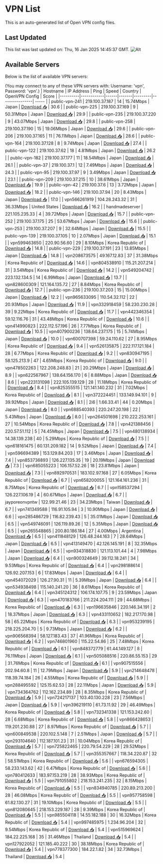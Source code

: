 # VPN List

This is an auto-generated list of Open VPN config files.

## Last Updated

This list was last updated on: Thu, 16 Jan 2025 14:45:37 GMT.
![Alt](https://repobeats.axiom.co/api/embed/186b98318ef1479477931607c1ad7d823f12451f.svg "Repobeats analytics image")

## Available Servers

Below is the list of available VPN servers:

(You may connect to any of these VPN servers with: Username: 'vpn', Password: 'vpn'.)
| Hostname | IP Address | Ping | Speed | Country | OpenVPN Config | Score |
|----------|------------|------|-------|---------|----------------| ----- |
| public-vpn-241 | 219.100.37.187 | 14 | 15.74Mbps | Japan | [Download 📥](./configs/server_0_JP.ovpn) | 30.6 |
| public-vpn-225 | 219.100.37.169 | 9 | 50.31Mbps | Japan | [Download 📥](./configs/server_1_JP.ovpn) | 29.9 |
| public-vpn-235 | 219.100.37.220 | 9 | 43.07Mbps | Japan | [Download 📥](./configs/server_2_JP.ovpn) | 29.8 |
| public-vpn-258 | 219.100.37.190 | 15 | 19.06Mbps | Japan | [Download 📥](./configs/server_3_JP.ovpn) | 29.6 |
| public-vpn-206 | 219.100.37.165 | 11 | 76.11Mbps | Japan | [Download 📥](./configs/server_4_JP.ovpn) | 28.6 |
| public-vpn-164 | 219.100.37.128 | 8 | 9.74Mbps | Japan | [Download 📥](./configs/server_5_JP.ovpn) | 27.4 |
| public-vpn-122 | 219.100.37.62 | 18 | 4.81Mbps | Japan | [Download 📥](./configs/server_6_JP.ovpn) | 26.2 |
| public-vpn-182 | 219.100.37.177 | 11 | 18.54Mbps | Japan | [Download 📥](./configs/server_7_JP.ovpn) | 26.1 |
| public-vpn-37 | 219.100.37.1 | 12 | 7.49Mbps | Japan | [Download 📥](./configs/server_8_JP.ovpn) | 24.3 |
| public-vpn-95 | 219.100.37.97 | 9 | 3.49Mbps | Japan | [Download 📥](./configs/server_9_JP.ovpn) | 23.1 |
| public-vpn-209 | 219.100.37.215 | 10 | 38.61Mbps | Japan | [Download 📥](./configs/server_10_JP.ovpn) | 19.9 |
| public-vpn-42 | 219.100.37.6 | 13 | 3.72Mbps | Japan | [Download 📥](./configs/server_11_JP.ovpn) | 18.2 |
| public-vpn-146 | 219.100.37.94 | 20 | 8.43Mbps | Japan | [Download 📥](./configs/server_12_JP.ovpn) | 17.0 |
| vpn566261919 | 104.28.243.32 | 31 | 36.33Mbps | United States | [Download 📥](./configs/server_13_US.ovpn) | 16.2 |
| handmadeserver | 221.105.235.33 | 4 | 39.72Mbps | Japan | [Download 📥](./configs/server_14_JP.ovpn) | 15.7 |
| public-vpn-252 | 219.100.37.175 | 25 | 53.67Mbps | Japan | [Download 📥](./configs/server_15_JP.ovpn) | 15.6 |
| public-vpn-253 | 219.100.37.207 | 9 | 32.64Mbps | Japan | [Download 📥](./configs/server_16_JP.ovpn) | 15.5 |
| public-vpn-139 | 219.100.37.105 | 10 | 2.07Mbps | Japan | [Download 📥](./configs/server_17_JP.ovpn) | 15.1 |
| vpn599463650 | 220.90.56.60 | 29 | 8.10Mbps | Korea Republic of | [Download 📥](./configs/server_18_KR.ovpn) | 14.8 |
| public-vpn-229 | 219.100.37.191 | 23 | 13.85Mbps | Japan | [Download 📥](./configs/server_19_JP.ovpn) | 14.8 |
| vpn208673575 | 49.167.12.83 | 37 | 31.38Mbps | Korea Republic of | [Download 📥](./configs/server_20_KR.ovpn) | 14.6 |
| vpn804538910 | 115.21.207.214 | 31 | 3.54Mbps | Korea Republic of | [Download 📥](./configs/server_21_KR.ovpn) | 14.2 |
| vpn549204742 | 223.132.134.5 | 14 | 6.99Mbps | Japan | [Download 📥](./configs/server_22_JP.ovpn) | 13.7 |
| vpn828600309 | 121.164.135.72 | 27 | 8.84Mbps | Korea Republic of | [Download 📥](./configs/server_23_KR.ovpn) | 12.7 |
| public-vpn-236 | 219.100.37.203 | 15 | 15.00Mbps | Japan | [Download 📥](./configs/server_24_JP.ovpn) | 12.2 |
| vpn965633095 | 110.54.32.112 | 22 | 20.93Mbps | Japan | [Download 📥](./configs/server_25_JP.ovpn) | 11.9 |
| vpn332918459 | 58.230.230.28 | 39 | 9.22Mbps | Korea Republic of | [Download 📥](./configs/server_26_KR.ovpn) | 11.7 |
| vpn442346354 | 59.12.116.76 | 31 | 43.48Mbps | Korea Republic of | [Download 📥](./configs/server_27_KR.ovpn) | 10.6 |
| vpn414990823 | 222.112.57.196 | 26 | 7.77Mbps | Korea Republic of | [Download 📥](./configs/server_28_KR.ovpn) | 10.5 |
| vpn407900236 | 138.64.237.175 | 15 | 5.74Mbps | Japan | [Download 📥](./configs/server_29_JP.ovpn) | 10.0 |
| vpn600707398 | 59.24.110.62 | 27 | 8.95Mbps | Korea Republic of | [Download 📥](./configs/server_30_KR.ovpn) | 9.4 |
| vpn526135875 | 222.117.121.184 | 28 | 6.77Mbps | Korea Republic of | [Download 📥](./configs/server_31_KR.ovpn) | 9.2 |
| vpn830947195 | 58.125.213.9 | 47 | 4.65Mbps | Korea Republic of | [Download 📥](./configs/server_32_KR.ovpn) | 9.0 |
| vpn478502263 | 122.208.248.83 | 21 | 20.29Mbps | Japan | [Download 📥](./configs/server_33_JP.ovpn) | 8.9 |
| vpn622567967 | 138.64.156.170 | 6 | 8.88Mbps | Japan | [Download 📥](./configs/server_34_JP.ovpn) | 8.6 |
| vpn223131098 | 222.105.139.129 | 28 | 11.18Mbps | Korea Republic of | [Download 📥](./configs/server_35_KR.ovpn) | 8.4 |
| vpn825355515 | 121.141.140.232 | 31 | 7.02Mbps | Korea Republic of | [Download 📥](./configs/server_36_KR.ovpn) | 8.1 |
| vpn372224451 | 133.149.94.101 | 9 | 39.92Mbps | Japan | [Download 📥](./configs/server_37_JP.ovpn) | 8.1 |
| 2i6 | 1.66.33.41 | 44 | 0.20Mbps | Japan | [Download 📥](./configs/server_38_JP.ovpn) | 8.0 |
| vpn688540393 | 220.247.20.198 | 22 | 5.43Mbps | Japan | [Download 📥](./configs/server_39_JP.ovpn) | 8.0 |
| vpn264501698 | 210.222.253.161 | 27 | 10.54Mbps | Korea Republic of | [Download 📥](./configs/server_40_KR.ovpn) | 7.8 |
| vpn421388456 | 220.57.51.112 | 5 | 74.45Mbps | Japan | [Download 📥](./configs/server_41_JP.ovpn) | 7.5 |
| vpn480138934 | 14.38.139.238 | 40 | 5.29Mbps | Korea Republic of | [Download 📥](./configs/server_42_KR.ovpn) | 7.5 |
| vpn618161475 | 60.131.209.182 | 14 | 9.52Mbps | Japan | [Download 📥](./configs/server_43_JP.ovpn) | 7.4 |
| vpn596694389 | 153.129.84.203 | 17 | 3.46Mbps | Japan | [Download 📥](./configs/server_44_JP.ovpn) | 7.4 |
| vpn853736893 | 126.227.135.35 | 19 | 20.19Mbps | Japan | [Download 📥](./configs/server_45_JP.ovpn) | 7.3 |
| vpn685055223 | 106.157.52.26 | 18 | 23.81Mbps | Japan | [Download 📥](./configs/server_46_JP.ovpn) | 7.3 |
| vpn892970531 | 183.102.97.168 | 27 | 6.05Mbps | Korea Republic of | [Download 📥](./configs/server_47_KR.ovpn) | 6.7 |
| vpn658200055 | 121.164.161.236 | 31 | 8.75Mbps | Korea Republic of | [Download 📥](./configs/server_48_KR.ovpn) | 6.7 |
| vpn158537294 | 126.227.106.19 | 4 | 60.67Mbps | Japan | [Download 📥](./configs/server_49_JP.ovpn) | 6.7 |
| jayporeonvpntw | 122.99.21.46 | 23 | 34.23Mbps | Taiwan | [Download 📥](./configs/server_50_TW.ovpn) | 6.7 |
| vpn741349588 | 116.91.105.94 | 3 | 10.90Mbps | Japan | [Download 📥](./configs/server_51_JP.ovpn) | 6.6 |
| vpn285486729 | 116.82.239.43 | 5 | 35.01Mbps | Japan | [Download 📥](./configs/server_52_JP.ovpn) | 6.5 |
| vpn549746091 | 126.119.89.26 | 12 | 5.35Mbps | Japan | [Download 📥](./configs/server_53_JP.ovpn) | 6.5 |
| vpn265548865 | 200.80.186.184 | 27 | 4.00Mbps | Argentina | [Download 📥](./configs/server_54_AR.ovpn) | 6.5 |
| vpn411848129 | 126.48.244.163 | 7 | 28.64Mbps | Japan | [Download 📥](./configs/server_55_JP.ovpn) | 6.5 |
| vpn413149470 | 42.126.145.191 | 8 | 32.35Mbps | Japan | [Download 📥](./configs/server_56_JP.ovpn) | 6.5 |
| vpn934318830 | 121.113.101.44 | 4 | 7.98Mbps | Japan | [Download 📥](./configs/server_57_JP.ovpn) | 6.4 |
| vpn900324649 | 39.112.18.241 | 34 | 9.53Mbps | Korea Republic of | [Download 📥](./configs/server_58_KR.ovpn) | 6.4 |
| vpn298188614 | 126.92.207.153 | 6 | 17.83Mbps | Japan | [Download 📥](./configs/server_59_JP.ovpn) | 6.4 |
| vpn454072029 | 126.27.90.31 | 11 | 5.39Mbps | Japan | [Download 📥](./configs/server_60_JP.ovpn) | 6.4 |
| vpn534938498 | 115.140.241.20 | 36 | 8.61Mbps | Korea Republic of | [Download 📥](./configs/server_61_KR.ovpn) | 6.4 |
| vpn345124312 | 106.174.107.75 | 9 | 23.59Mbps | Japan | [Download 📥](./configs/server_62_JP.ovpn) | 6.3 |
| vpn470183766 | 211.224.204.111 | 29 | 44.68Mbps | Korea Republic of | [Download 📥](./configs/server_63_KR.ovpn) | 6.3 |
| vpn196635846 | 220.146.34.191 | 2 | 18.37Mbps | Japan | [Download 📥](./configs/server_64_JP.ovpn) | 6.3 |
| vpn433110652 | 182.217.170.98 | 58 | 65.22Mbps | Korea Republic of | [Download 📥](./configs/server_65_KR.ovpn) | 6.3 |
| vpn953239195 | 218.225.204.70 | 5 | 9.73Mbps | Japan | [Download 📥](./configs/server_66_JP.ovpn) | 6.2 |
| vpn906568394 | 58.127.183.43 | 37 | 41.96Mbps | Korea Republic of | [Download 📥](./configs/server_67_KR.ovpn) | 6.2 |
| vpn746801960 | 115.22.54.86 | 25 | 7.48Mbps | Korea Republic of | [Download 📥](./configs/server_68_KR.ovpn) | 6.1 |
| vpn848372779 | 61.44.149.127 | 8 | 76.11Mbps | Japan | [Download 📥](./configs/server_69_JP.ovpn) | 6.1 |
| vpn505088516 | 220.86.55.153 | 29 | 31.76Mbps | Korea Republic of | [Download 📥](./configs/server_70_KR.ovpn) | 6.1 |
| vpn907515556 | 202.94.60.8 | 11 | 12.79Mbps | Japan | [Download 📥](./configs/server_71_JP.ovpn) | 5.9 |
| vpn214648478 | 118.39.74.184 | 26 | 4.55Mbps | Korea Republic of | [Download 📥](./configs/server_72_KR.ovpn) | 5.9 |
| vpn288495592 | 125.15.62.53 | 28 | 22.11Mbps | Japan | [Download 📥](./configs/server_73_JP.ovpn) | 5.9 |
| vpn734364762 | 112.162.234.89 | 28 | 8.35Mbps | Korea Republic of | [Download 📥](./configs/server_74_KR.ovpn) | 5.9 |
| vpn724217137 | 103.40.130.228 | 23 | 7.56Mbps | Japan | [Download 📥](./configs/server_75_JP.ovpn) | 5.9 |
| vpn396219110 | 61.73.11.92 | 29 | 46.49Mbps | Korea Republic of | [Download 📥](./configs/server_76_KR.ovpn) | 5.8 |
| vpn732341338 | 121.153.242.60 | 28 | 6.68Mbps | Korea Republic of | [Download 📥](./configs/server_77_KR.ovpn) | 5.8 |
| vpn866428653 | 119.201.230.88 | 27 | 8.97Mbps | Korea Republic of | [Download 📥](./configs/server_78_KR.ovpn) | 5.7 |
| vpn600849538 | 220.102.5.148 | 7 | 2.51Mbps | Japan | [Download 📥](./configs/server_79_JP.ovpn) | 5.7 |
| vpn293104640 | 112.187.101.23 | 31 | 10.04Mbps | Korea Republic of | [Download 📥](./configs/server_80_KR.ovpn) | 5.7 |
| vpn725822465 | 220.79.54.229 | 28 | 29.52Mbps | Korea Republic of | [Download 📥](./configs/server_81_KR.ovpn) | 5.7 |
| vpn355357667 | 118.34.220.87 | 32 | 58.51Mbps | Korea Republic of | [Download 📥](./configs/server_82_KR.ovpn) | 5.6 |
| vpn676594305 | 58.233.143.62 | 42 | 6.47Mbps | Korea Republic of | [Download 📥](./configs/server_83_KR.ovpn) | 5.6 |
| vpn780412633 | 183.97.153.219 | 28 | 38.93Mbps | Korea Republic of | [Download 📥](./configs/server_84_KR.ovpn) | 5.5 |
| vpn791055802 | 218.153.241.235 | 32 | 8.15Mbps | Korea Republic of | [Download 📥](./configs/server_85_KR.ovpn) | 5.5 |
| vpn834940785 | 220.89.213.200 | 28 | 46.08Mbps | Korea Republic of | [Download 📥](./configs/server_86_KR.ovpn) | 5.5 |
| vpn957758598 | 61.82.130.27 | 31 | 19.10Mbps | Korea Republic of | [Download 📥](./configs/server_87_KR.ovpn) | 5.5 |
| vpn812080645 | 218.153.229.187 | 28 | 9.39Mbps | Korea Republic of | [Download 📥](./configs/server_88_KR.ovpn) | 5.5 |
| vpn985504118 | 14.55.182.188 | 30 | 16.32Mbps | Korea Republic of | [Download 📥](./configs/server_89_KR.ovpn) | 5.4 |
| vpn997485975 | 1.234.96.204 | 32 | 9.54Mbps | Korea Republic of | [Download 📥](./configs/server_90_KR.ovpn) | 5.4 |
| vpn515969624 | 184.22.225.168 | 35 | 31.46Mbps | Thailand | [Download 📥](./configs/server_91_TH.ovpn) | 5.4 |
| vpn127922052 | 121.185.40.222 | 30 | 38.18Mbps | Korea Republic of | [Download 📥](./configs/server_92_KR.ovpn) | 5.4 |
| vpn778377300 | 184.22.1.82 | 34 | 32.73Mbps | Thailand | [Download 📥](./configs/server_93_TH.ovpn) | 5.4 |
